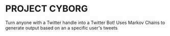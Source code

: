 # PROJECT CYBORG
Turn anyone with a Twitter handle into a Twitter Bot!
Uses Markov Chains to generate output based on an a specific user's tweets
